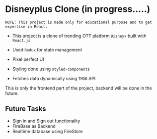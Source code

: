 # Disneyplus Clone (in progress.....)

```
NOTE: This project is made only for educational purpose and to get expertise in React.
```

- This project is a clone of trending OTT platform `Disney+` built with `React.js`

- Used `Redux` for state management

- Pixel perfect UI

- Styling done using `styled-components`

- Fetches data dynamically using `TMDB` API

This is only the frontend part of the project, backend will be done in the future.

## Future Tasks

- Sign in and Sign out functionality 
- FireBase as Backend
- Realtime database using FireStore
